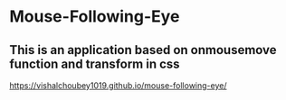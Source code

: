 # Mouse-Following-Eye
This is an application based on onmousemove function and transform in css
---
https://vishalchoubey1019.github.io/mouse-following-eye/
